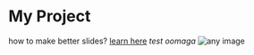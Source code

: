 # My Project
how to make better slides?
[learn here](https://somelink.com)
*test*
*oomaga*
![any image](image)